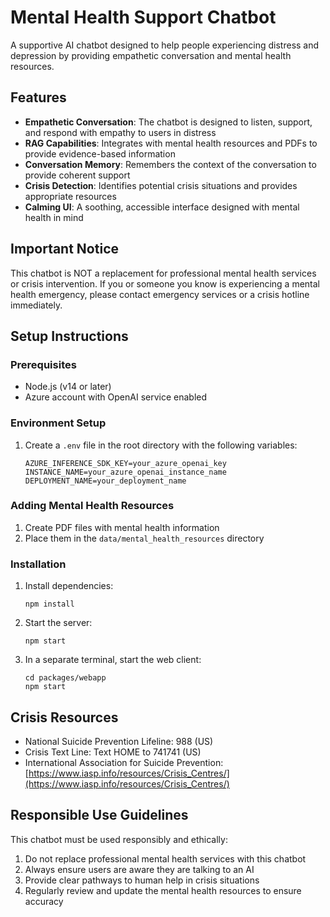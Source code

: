 # Mental Health Support Chatbot

A supportive AI chatbot designed to help people experiencing distress and depression by providing empathetic conversation and mental health resources.

## Features

- **Empathetic Conversation**: The chatbot is designed to listen, support, and respond with empathy to users in distress
- **RAG Capabilities**: Integrates with mental health resources and PDFs to provide evidence-based information
- **Conversation Memory**: Remembers the context of the conversation to provide coherent support
- **Crisis Detection**: Identifies potential crisis situations and provides appropriate resources
- **Calming UI**: A soothing, accessible interface designed with mental health in mind

## Important Notice

This chatbot is NOT a replacement for professional mental health services or crisis intervention. If you or someone you know is experiencing a mental health emergency, please contact emergency services or a crisis hotline immediately.

## Setup Instructions

### Prerequisites
- Node.js (v14 or later)
- Azure account with OpenAI service enabled

### Environment Setup
1. Create a `.env` file in the root directory with the following variables:
   ```
   AZURE_INFERENCE_SDK_KEY=your_azure_openai_key
   INSTANCE_NAME=your_azure_openai_instance_name
   DEPLOYMENT_NAME=your_deployment_name
   ```

### Adding Mental Health Resources
1. Create PDF files with mental health information
2. Place them in the `data/mental_health_resources` directory

### Installation
1. Install dependencies:
   ```
   npm install
   ```

2. Start the server:
   ```
   npm start
   ```

3. In a separate terminal, start the web client:
   ```
   cd packages/webapp
   npm start
   ```

## Crisis Resources

- National Suicide Prevention Lifeline: 988 (US)
- Crisis Text Line: Text HOME to 741741 (US)
- International Association for Suicide Prevention: [https://www.iasp.info/resources/Crisis_Centres/](https://www.iasp.info/resources/Crisis_Centres/)

## Responsible Use Guidelines

This chatbot must be used responsibly and ethically:

1. Do not replace professional mental health services with this chatbot
2. Always ensure users are aware they are talking to an AI
3. Provide clear pathways to human help in crisis situations
4. Regularly review and update the mental health resources to ensure accuracy
